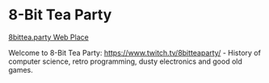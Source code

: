 # 8-Bit Tea Party
[8bittea.party Web Place](https://8bittea.party/)

Welcome to 8-Bit Tea Party: https://www.twitch.tv/8bitteaparty/ - History of computer science, retro programming, dusty electronics and good old games.

